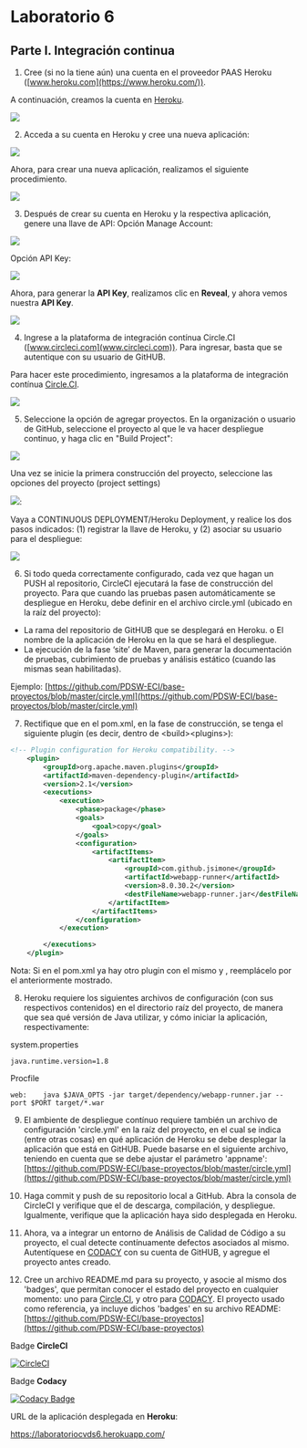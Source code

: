 # Laboratorio 6
## Parte I. Integración continua

1.  Cree (si no la tiene aún) una cuenta en el proveedor PAAS Heroku ([www.heroku.com](https://www.heroku.com/)).

A continuación, creamos la cuenta en [Heroku](https://www.heroku.com/).

<img  src="https://github.com/JuanMunozD/CVDS-6/blob/master/Im%C3%A1genes/Parte1.1.PNG">

2.  Acceda a su cuenta en Heroku y cree una nueva aplicación:

<img  src="https://github.com/PDSW-ECI/WebApp-Heroku-CircleCI-CI/blob/master/img/HerokuCreateApp.png">
	
Ahora, para crear una nueva aplicación, realizamos el siguiente procedimiento.
	
<img  src="https://github.com/JuanMunozD/CVDS-6/blob/master/Im%C3%A1genes/Parte1.2.png">

3.  Después de crear su cuenta en Heroku y la respectiva aplicación, genere una llave de API: Opción Manage Account:

<img  src="https://github.com/PDSW-ECI/WebApp-Heroku-CircleCI-CI/blob/master/img/ManageAccount.png">
	
Opción API Key:
	
<img  src="https://github.com/PDSW-ECI/WebApp-Heroku-CircleCI-CI/blob/master/img/GenerateKey.png">
	
Ahora, para generar la **API Key**, realizamos clic en **Reveal**, y ahora vemos nuestra **API Key**.
	
<img  src="https://github.com/JuanMunozD/CVDS-6/blob/master/Im%C3%A1genes/Parte1.3.png">

4.  Ingrese a la plataforma de integración contínua Circle.CI ([www.circleci.com](www.circleci.com)). Para ingresar, basta que se autentique con su usuario de GitHUB.

Para hacer este procedimiento, ingresamos a la plataforma de integración contínua [Circle.CI](https://circleci.com/).

<img  src="https://github.com/JuanMunozD/CVDS-6/blob/master/Im%C3%A1genes/Parte1.4.png">

5.  Seleccione la opción de agregar proyectos. En la organización o usuario de GitHub, seleccione el proyecto al que le va hacer despliegue continuo, y haga clic en "Build Project":

<img  src="https://github.com/PDSW-ECI/WebApp-Heroku-CircleCI-CI/blob/master/img/AppBuild.png">

Una vez se inicie la primera construcción del proyecto, seleccione las opciones del proyecto (project settings)

<img  src="https://github.com/PDSW-ECI/WebApp-Heroku-CircleCI-CI/blob/master/img/ProjectSettings2.png">:

Vaya a CONTINUOUS DEPLOYMENT/Heroku Deployment, y realice los dos pasos indicados: (1) registrar la llave de Heroku, y (2) asociar su usuario para el despliegue:

<img  src="https://github.com/PDSW-ECI/WebApp-Heroku-CircleCI-CI/blob/master/img/SetDeployUser.png">

6.  Si todo queda correctamente configurado, cada vez que hagan un PUSH al repositorio, CircleCI ejecutará la fase de construcción del proyecto. Para que cuando las pruebas pasen automáticamente se despliegue en Heroku, debe definir en el archivo circle.yml (ubicado en la raíz del proyecto):
*   La rama del repositorio de GitHUB que se desplegará en Heroku. o El nombre de la aplicación de Heroku en la que se hará el despliegue.
*   La ejecución de la fase ‘site’ de Maven, para generar la documentación de pruebas, cubrimiento de pruebas y análisis estático (cuando las mismas sean habilitadas).

Ejemplo:
[https://github.com/PDSW-ECI/base-proyectos/blob/master/circle.yml](https://github.com/PDSW-ECI/base-proyectos/blob/master/circle.yml)

7.  Rectifique que en el pom.xml, en la fase de construcción, se tenga el siguiente plugin (es decir, dentro de \<build>\<plugins>):

```xml
<!-- Plugin configuration for Heroku compatibility. -->
    <plugin>
        <groupId>org.apache.maven.plugins</groupId>
        <artifactId>maven-dependency-plugin</artifactId>
        <version>2.1</version>
        <executions>
            <execution>
                <phase>package</phase>
                <goals>
                    <goal>copy</goal>
                </goals>
                <configuration>
                    <artifactItems>
                        <artifactItem>
                            <groupId>com.github.jsimone</groupId>
                            <artifactId>webapp-runner</artifactId>
                            <version>8.0.30.2</version>
                            <destFileName>webapp-runner.jar</destFileName>
                        </artifactItem>
                    </artifactItems>
                </configuration>
            </execution>

        </executions>
    </plugin>
```           		
	
Nota: Si en el pom.xml ya hay otro plugin con el mismo <groupId> y <artifactId>, reemplácelo por el anteriormente mostrado.

8.  Heroku requiere los siguientes archivos de configuración (con sus respectivos contenidos) en el directorio raíz del proyecto, de manera que sea qué versión de Java utilizar, y cómo iniciar la aplicación, respectivamente:

system.properties

```java.runtime.version=1.8```

Procfile 

```web:    java $JAVA_OPTS -jar target/dependency/webapp-runner.jar --port $PORT target/*.war```

9. El ambiente de despliegue contínuo requiere también un archivo de configuración 'circle.yml' en la raíz del proyecto, en el cual se indica (entre otras cosas) en qué aplicación de Heroku se debe desplegar la aplicación que está en GitHUB. Puede basarse en el siguiente archivo, teniendo en cuenta que se debe ajustar el parámetro 'appname': [https://github.com/PDSW-ECI/base-proyectos/blob/master/circle.yml](https://github.com/PDSW-ECI/base-proyectos/blob/master/circle.yml)

10. Haga commit y push de su repositorio local a GitHub. Abra la consola de CircleCI y verifique que el de descarga, compilación, y despliegue. Igualmente, verifique que la aplicación haya sido desplegada en Heroku.

11. Ahora, va a integrar un entorno de Análisis de Calidad de Código a su proyecto, el cual detecte contínuamente defectos asociados al mismo. Autentíquese en [CODACY](https://www.codacy.com ) con su cuenta de GitHUB, y agregue el proyecto antes creado.

12. Cree un archivo README.md para su proyecto, y asocie al mismo dos 'badges', que permitan conocer el estado del proyecto en cualquier momento: uno para [Circle.CI](https://circleci.com/docs/1.0/status-badges/), y otro para [CODACY](https://support.codacy.com/hc/en-us/articles/212799365-Badges). El proyecto usado como referencia, ya incluye dichos 'badges' en su archivo README: [https://github.com/PDSW-ECI/base-proyectos](https://github.com/PDSW-ECI/base-proyectos)

Badge **CircleCI**
	
[![CircleCI](https://circleci.com/gh/circleci/circleci-docs.svg?style=svg)](https://circleci.com/gh/circleci/circleci-docs)
	
Badge **Codacy**
	
[![Codacy Badge](https://app.codacy.com/project/badge/Grade/8bccd05e4cee4cd6ac6f79770f0f013a)](https://www.codacy.com/manual/JuanMunozD/CVDS-6?utm_source=github.com&utm_medium=referral&utm_content=JuanMunozD/CVDS-6&utm_campaign=Badge_Grade)

URL de la aplicación desplegada en **Heroku**:

https://laboratoriocvds6.herokuapp.com/
